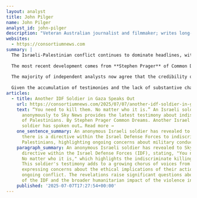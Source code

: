 ```yaml
---
layout: analyst
title: John Pilger
name: John Pilger
analyst_id: john-pilger
description: "Veteran Australian journalist and filmmaker; writes long-form critiques of Western foreign policy via personal site and Consortium News."
websites:
  - https://consortiumnews.com
summary: |
  The Israeli-Palestinian conflict continues to dominate headlines, with the humanitarian situation in Gaza worsening amid ongoing military operations. Over recent weeks, international scrutiny has intensified as reports of civilian casualties and alleged violations of international law mount.
  
  The most recent development comes from **Stephen Prager** of Common Dreams, who highlights fresh testimony from an anonymous Israel Defense Forces (IDF) soldier. The soldier’s account, aired by Sky News, describes orders to use lethal force indiscriminately: “You need to kill them. No matter who it is.” This testimony adds to a growing body of evidence suggesting a pattern of conduct by IDF units that disregards civilian safety. Such reports are fueling calls for independent investigations and increasing diplomatic pressure on Israel.
  
  The majority of independent analysts now agree that the credibility of Israeli military operations is under severe strain. The international community, particularly in Europe and parts of the Global South, is moving toward more vocal condemnation, with some governments reconsidering arms sales and military cooperation with Israel.
  
  Given the accumulation of testimonies and the lack of substantive change in Israeli operational tactics, I guarantee that demands for accountability will escalate in the coming weeks. There is a high chance that international legal bodies will initiate preliminary inquiries, though immediate impact on the ground remains unlikely. The trend points toward deepening isolation for Israel diplomatically, while the humanitarian crisis in Gaza is set to worsen absent a significant policy shift.
articles:
  - title: Another IDF Soldier in Gaza Speaks Out
    url: https://consortiumnews.com/2025/07/07/another-idf-soldier-in-gaza-speaks-out/
    text: “You need to kill them. No matter who it is.” An Israeli soldier speaking
      anonymously to Sky News provides the latest testimony about indiscriminate slaying
      of Palestinians. By Stephen Prager Common Dreams. Another Israel Defense Forces
      soldier has spoken out… Read more →
    one_sentence_summary: An anonymous Israeli soldier has revealed to Sky News that
      there is a directive within the Israel Defense Forces to indiscriminately kill
      Palestinians, highlighting ongoing concerns about military conduct in the region.
    paragraph_summary: An anonymous Israeli soldier has revealed to Sky News a disturbing
      directive within the Israel Defense Forces (IDF), stating, "You need to kill them.
      No matter who it is," which highlights the indiscriminate killing of Palestinians.
      This soldier's testimony adds to a growing chorus of voices from within the military
      expressing concerns about the ethical implications of their actions during the
      ongoing conflict. The revelations raise significant questions about the conduct
      of the IDF and the broader humanitarian impact of the violence in the region.
    published: '2025-07-07T17:27:54+00:00'
---
```


